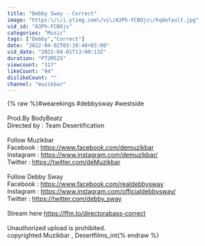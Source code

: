 ```yaml
---
title: "Debby Sway - Correct"
image: "https:\/\/i.ytimg.com\/vi\/A3Ph-FCBOjs\/hqdefault.jpg"
vid_id: "A3Ph-FCBOjs"
categories: "Music"
tags: ["Debby","Correct"]
date: "2022-04-02T03:10:48+03:00"
vid_date: "2022-04-01T13:00:13Z"
duration: "PT2M52S"
viewcount: "317"
likeCount: "94"
dislikeCount: ""
channel: "muzikbar"
---
```

{% raw %}#wearekings #debbysway #westside<br /><br />Prod.By BodyBeatz<br />Directed by : Team Desertification<br /><br />Follow Muzikbar<br />Facebook : <a rel="nofollow" target="blank" href="https://www.facebook.com/demuzikbar">https://www.facebook.com/demuzikbar</a><br />Instagram : <a rel="nofollow" target="blank" href="https://www.instagram.com/demuzikbar/">https://www.instagram.com/demuzikbar/</a><br />Twitter : <a rel="nofollow" target="blank" href="https://twitter.com/deMuzikbar">https://twitter.com/deMuzikbar</a><br /><br />Follow Debby Sway<br />Facebook : <a rel="nofollow" target="blank" href="https://www.facebook.com/realdebbysway">https://www.facebook.com/realdebbysway</a><br />Instagram : <a rel="nofollow" target="blank" href="https://www.instagram.com/officialdebbysway/">https://www.instagram.com/officialdebbysway/</a><br />Twitter : <a rel="nofollow" target="blank" href="https://twitter.com/debby_sway">https://twitter.com/debby_sway</a><br /><br />Stream here <a rel="nofollow" target="blank" href="https://ffm.to/directorabass-correct">https://ffm.to/directorabass-correct</a><br /><br />Unauthorized upload is prohibited.<br />copyrighted Muzikbar , Desertfilms_int{% endraw %}

